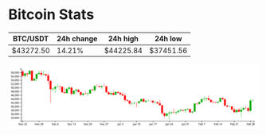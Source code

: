 # Bitcoin Stats

BTC/USDT|24h change|24h high|24h low|
|---|---|---|---|
|$43272.50|14.21%|$44225.84|$37451.56|

<img src="./chart.svg">
